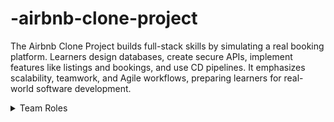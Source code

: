 # -airbnb-clone-project
The Airbnb Clone Project builds full-stack skills by simulating a real booking platform. Learners design databases, create secure APIs, implement features like listings and bookings, and use CD pipelines. It emphasizes scalability, teamwork, and Agile workflows, preparing learners for real-world software development.
<details>
<summary>Team Roles</summary>
  Backend Developer:
Builds server logic, APIs, and handles data processing and business logic.
  Database Administrator (DBA):
Designs, manages, and optimizes the database structure and queries.
  Frontend Developer:
Creates the user interface and ensures smooth user interaction with the app.
  Security Specialist:
Implements security features to protect data and prevent vulnerabilities.
  DevOps Engineer:
Sets up CI/CD pipelines and manages deployment, version control, and infrastructure.
  Project Manager:
Coordinates the team, tracks progress, and ensures the project stays on schedule.
  QA Tester:
Tests features to find bugs and ensure quality across the application.
  GitHub Repository Manager:
Organizes the project repository, enforces coding standards, and manages branches.
</details>
